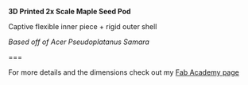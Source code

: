**3D Printed 2x Scale Maple Seed Pod**

Captive flexible inner piece + rigid outer shell

_Based off of Acer Pseudoplatanus Samara_

===

For more details and the dimensions check out my [Fab Academy page](http://fabacademy.org/archives/2015/na/students/kennedy.erin/update12)
